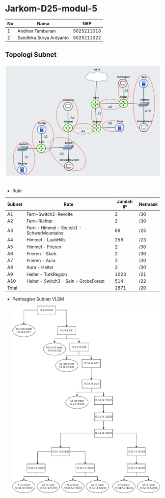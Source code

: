 # Jarkom-D25-modul-5

| **No** | **Nama** | **NRP** | 
| ------------- | ------------- | --------- |
| 1 | Andrian Tambunan  | 5025211018 | 
| 2 | Sandhika Surya Ardyanto | 5025211022 |

## Topologi Subnet
![image](https://github.com/AndrianTambunan/Jarkom-D25-modul-5/blob/main/subnet.png)
- Rute

| **Subnet** | **Rute** | **Jumlah IP** | **Netmask** |
| -------- | ------ | --------- | -------- |
| A1 | Fern-Switch2-Revolte | 2 | /30 |
| A2 | Fern-Richter | 2 | /30 | 
| A3 | Fern - Himmel - Switch1 - SchwerMountains | 66 | /25 |
| A4 | Himmel - LaubHills | 256 | /23 |
| A5 | Himmel - Frieren | 2 | /30 |
| A6 | Frieren - Stark | 2 | /30 |
| A7 | Frieren - Aura | 2 | /30 |
| A8 | Aura - Heiter | 2 | /30 |
| A9 | Heiter - TurkRegion | 1023 | /21 |
| A10 | Heiter - Switch3 - Sein - GrobeForest | 514 | /22 |
| Total |  | 1871 | /20 |

- Pembagian Subnet VLSM
  
  ![image](https://github.com/AndrianTambunan/Jarkom-D25-modul-5/blob/main/vlsm.png)
